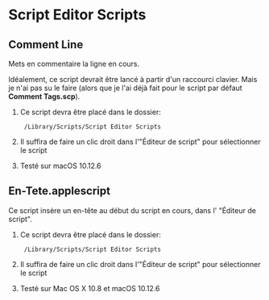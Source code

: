 # Script Editor Scripts #


## Comment Line ##


Mets en commentaire la ligne en cours.

Idéalement, ce script devrait être lancé à partir d'un raccourci clavier. Mais je n'ai pas su le faire (alors que je l'ai déjà fait pour le script par défaut **Comment Tags.scp**).

1. Ce script devra être placé dans le dossier:

		/Library/Scripts/Script Editor Scripts

2. Il suffira de faire un clic droit dans l'"Éditeur de script" pour sélectionner le script
3. Testé sur macOS 10.12.6



## En-Tete.applescript ##


Ce script insère un en-tête au début du script en cours, dans l' "Éditeur de script".

1. Ce script devra être placé dans le dossier:

		/Library/Scripts/Script Editor Scripts

2. Il suffira de faire un clic droit dans l'"Éditeur de script" pour sélectionner le script
3. Testé sur Mac OS X 10.8 et macOS 10.12.6
